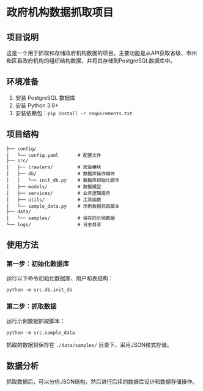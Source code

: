 # 政府机构数据抓取项目

## 项目说明

这是一个用于抓取和存储政府机构数据的项目。主要功能是从API获取省级、市州和区县政府机构的组织结构数据，并将其存储到PostgreSQL数据库中。

## 环境准备

1. 安装 PostgreSQL 数据库
2. 安装 Python 3.8+
3. 安装依赖包：`pip install -r requirements.txt`

## 项目结构

```
├── config/
│   └── config.yaml       # 配置文件
├── src/
│   ├── crawlers/         # 爬虫模块
│   ├── db/               # 数据库操作模块
│   │   └── init_db.py    # 数据库初始化脚本
│   ├── models/           # 数据模型
│   ├── services/         # 业务逻辑服务
│   ├── utils/            # 工具函数
│   └── sample_data.py    # 示例数据抓取脚本
├── data/
│   └── samples/          # 保存的示例数据
└── logs/                 # 日志目录
```

## 使用方法

### 第一步：初始化数据库

运行以下命令初始化数据库、用户和表结构：

```
python -m src.db.init_db
```

### 第二步：抓取数据

运行示例数据抓取脚本：

```
python -m src.sample_data
```

抓取的数据将保存在 `./data/samples/` 目录下，采用JSON格式存储。

## 数据分析

抓取数据后，可以分析JSON结构，然后进行后续的数据库设计和数据存储操作。 